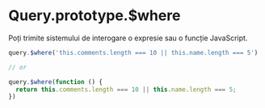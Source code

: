 # Query.prototype.$where

Poți trimite sistemului de interogare o expresie sau o funcție JavaScript.

```javascript
query.$where('this.comments.length === 10 || this.name.length === 5')

// or

query.$where(function () {
  return this.comments.length === 10 || this.name.length === 5;
})
```

